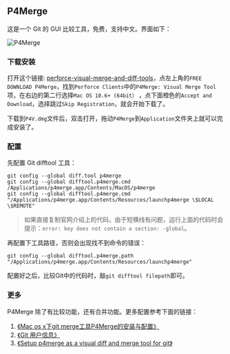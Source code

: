 ## P4Merge

这是一个 Git 的 GUI 比较工具，免费，支持中文。界面如下：

![P4Merge](http://7xkt52.com1.z0.glb.clouddn.com/markdown/1468385877584.png)

### 下载安装

打开这个链接: [perforce-visual-merge-and-diff-tools](https://www.perforce.com/product/components/perforce-visual-merge-and-diff-tools)，点左上角的`FREE DOWNLOAD P4Merge`，找到`Perforce Clients`中的`P4Merge: Visual Merge Tool`项，在右边的第二行选择`Mac OS 10.6+ (64bit）` ，点下面橙色的`Accept and Download`，选择跳过`Skip Registration`，就会开始下载了。

下载到`P4V.dmg`文件后，双击打开，拖动`P4Merge`到`Application`文件夹上就可以完成安装了。 

### 配置

先配置 Git difftool 工具：

```shell
git config --global diff.tool p4merge
git config --global difftool.p4merge.cmd /Applications/p4merge.app/Contents/MacOS/p4merge
git config --global difftool.p4merge.cmd "/Applications/p4merge.app/Contents/Resources/launchp4merge \$LOCAL \$REMOTE"
```

> 如果直接复制官网介绍上的代码，由于短横线有问题，运行上面的代码时会提示：`error: key does not contain a section: -global`。

再配置下工具路径，否则会出现找不到命令的错误：

```shell
git config --global difftool.p4merge.path "/Applications/p4merge.app/Contents/Resources/launchp4merge"
```

配置好之后，比较Git中的代码时，敲`git difftool filepath`即可。

### 更多

P4Merge 除了有比较功能，还有合并功能。更多配置参考下面的链接：

1. [《Mac os x下git merge工具P4Merge的安装与配置》](http://blog.csdn.net/ccf0703/article/details/7661789)
2. [《Git 用户信息》](http://nieyong.github.io/wiki_ny/git%E5%9F%BA%E6%9C%AC%E9%85%8D%E7%BD%AE%E8%AE%B0%E5%BD%95.html)
3. [《Setup p4merge as a visual diff and merge tool for git》](https://gist.github.com/tony4d/3454372)

